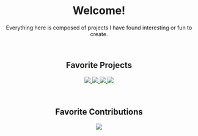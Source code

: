 <h1 align="center">Welcome!</h1>
<p align="center">Everything here is composed of projects I have found interesting or fun to create.</p>
<br>
<!-- 
<p align="center">
  <a><img src="https://github-readme-stats.vercel.app/api?username=aarana14&hide=prs,issues&count_private=true&show_icons=true&theme=dark"/></a>
 </p> 
<br/>
-->

<h2 align="center">Favorite Projects</h2>

<p align="center">
  <a href="https://github.com/aarana14/FacialRecognition">
    <img src="https://github-readme-stats.vercel.app/api/pin/?username=aarana14&repo=FacialRecognition&theme=dark"/>
  </a>
  <a href="https://github.com/aarana14/LocalChatApp">
    <img src="https://github-readme-stats.vercel.app/api/pin/?username=aarana14&repo=LocalChatApp&theme=dark"/>
  </a>
  <a href="https://github.com/aarana14/FracCalc">
    <img src="https://github-readme-stats.vercel.app/api/pin/?username=aarana14&repo=FracCalc&theme=dark">
  </a>
  <a href="https://github.com/aarana14/CurrencyExchange">
    <img src="https://github-readme-stats.vercel.app/api/pin/?username=aarana14&repo=CurrencyExchange&theme=dark">
  </a>
</p>

<br>

<h2 align="center">Favorite Contributions</h2>

<p align="center">
  <a href="https://github.com/aarana14/DIY-Password-Manager">
    <img src="https://github-readme-stats.vercel.app/api/pin/?username=aarana14&repo=DIY-Password-Manager&theme=dark"/>
  </a>
</p>

<br>
